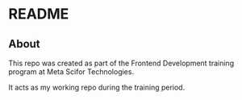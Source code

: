 # README

## About

This repo was created as part of the Frontend Development training program at Meta Scifor Technologies.

It acts as my working repo during the training period.